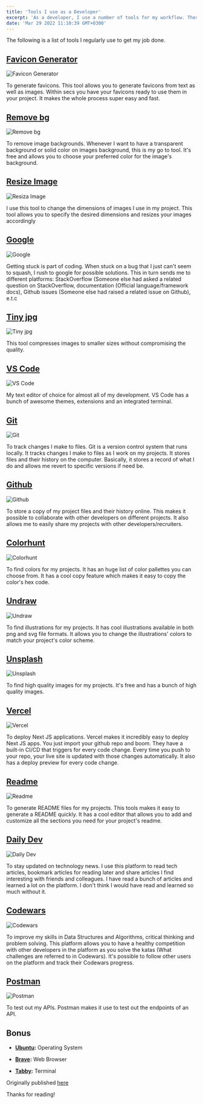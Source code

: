 ```yaml
---
title: 'Tools I use as a Developer'
excerpt: 'As a developer, I use a number of tools for my workflow. These tools ease my job and significantly increase my productivity.'
date: 'Mar 29 2022 11:10:39 GMT+0300'
---
```


The following is a list of tools I regularly use to get my job done.

## [Favicon Generator](https://favicon.io/) 
![Favicon Generator](/images/posts/favicon.png)

To generate favicons. This tool allows you to generate favicons from text as well as images. Within secs you have your favicons ready to use them in your project. It  makes the whole process super easy and fast.

## [Remove bg](https://remove.bg/) 

![Remove bg](/images/posts/remove-bg.png)

To remove image backgrounds. Whenever I want to have a transparent background or solid color on images background, this is my go to tool. It's  free and allows you to choose your preferred color for the image's background.  

## [Resize Image](https://resizeimage.net/) 

![Resiza Image](/images/posts/resize-image.png)

I use this tool to change the dimensions of images I use in my project. This tool allows you to specify the desired dimensions and resizes your images accordingly

## [Google](https://www.google.com/) 

![Google](/images/posts/google.png)

Getting stuck is part of coding. When stuck on a bug that I just can't seem to squash, I rush to google for possible solutions. This in turn sends me to different platforms: StackOverflow (Someone else had asked a related question on StackOverflow, documentation (Official language/framework docs), Github issues (Someone else had raised a related issue on Github), e.t.c

## [Tiny jpg](https://tinyjpg.com/) 

![Tiny jpg](/images/posts/tinypng.png)

This tool compresses images to smaller sizes without compromising the quality. 

## [VS Code](https://code.visualstudio.com/) 

![VS Code](/images/posts/vs-code.png)

My text editor of choice for almost all of my development. VS Code has a bunch of awesome themes, extensions and an integrated terminal. 

## [Git](https://git-scm.com/)

![Git](/images/posts/git.png)

To track changes I make to files. Git is a version control system that runs locally. It tracks changes I make to files as I work on my projects. It stores files and their history on the computer. Basically, it stores a record of what I do and allows me revert to specific versions if need be.

## [Github](https://github.com/) 

![Github](/images/posts/github.png)

To store a copy of my project files and their history online. This makes it possible to collaborate with other developers on different projects. It also allows me to easily share my projects with other developers/recruiters.

## [Colorhunt](https://colorhunt.co/) 

![Colorhunt](/images/posts/colorhunt.png)

To find colors for my projects. It has an huge list of color pallettes you can choose from. It has a cool copy feature which makes it easy to copy the color's hex code.

## [Undraw](https://undraw.co/illustrations)

![Undraw](/images/posts/undraw.png)

To find illustrations for my projects. It has cool illustrations available in both png and svg file formats. It allows you to change the illustrations' colors to match your project's color scheme.

## [Unsplash](https://unsplash.com/) 

![Unsplash](/images/posts/unsplash.png)

To find high quality images for my projects. It's free and has a bunch of high quality images.

## [Vercel](https://vercel.com/) 

![Vercel](/images/posts/vercel.png)

To deploy Next JS applications. Vercel makes it incredibly easy to deploy Next JS apps. You just import your github repo and boom. They have a built-in CI/CD that triggers for every code change. Every time you push to your repo, your live site is updated with those changes automatically. It also has a deploy preview for every code change.

## [Readme](https://readme.so/)

![Readme](/images/posts/readme.png)

To generate README files for my projects. This tools makes it easy to generate a README quickly. It has a cool editor that allows you to add and customize all the sections you need for your project's readme.

## [Daily Dev](https://app.daily.dev/)

![Daily Dev](/images/posts/daily-dev.png)

To stay updated on technology news. I use this platform to read tech articles, bookmark articles for reading later and share articles I find interesting with friends and colleagues. I have read a bunch of articles and learned a lot on the platform. I don't think I would have read and learned so much without it.

## [Codewars](https://www.codewars.com/)

![Codewars](/images/posts/codewars.png)

To improve my skills in Data Structures and Algorithms, critical thinking and problem solving. This platform allows you to have a healthy competition with other developers in the platform as you solve the katas (What challenges are referred to in Codewars). It's possible to follow other users on the platform and track their Codewars progress.


## [Postman](https://www.postman.com//)

![Postman](/images/posts/postman.png)

To test out my APIs. Postman makes it use to test out the endpoints of an API.

## Bonus
- <b>[Ubuntu](https://ubuntu.com/):</b> Operating System

- <b>[Brave](https://brave.com/):</b> Web Browser

- <b>[Tabby](https://tabby.sh/):</b> Terminal


Originally published [here](https://alex-kimeu.com/blog)

Thanks for reading!